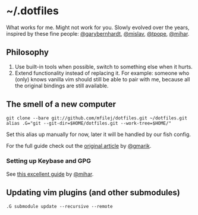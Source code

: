 # ~/.dotfiles

What works for me. Might not work for you. Slowly evolved over the years, inspired by these fine people: [@garybernhardt], [@mislav], [@tpope], [@mihar].

## Philosophy

1) Use built-in tools when possible, switch to something else when it hurts.
2) Extend functionality instead of replacing it. For example: someone who (only) knows vanilla vim should still be able to pair with me, because all the original bindings are still available.

## The smell of a new computer

    git clone --bare git://github.com/mfilej/dotfiles.git ~/dotfiles.git
    alias .G="git --git-dir=$HOME/dotfiles.git --work-tree=$HOME/"

Set this alias up manually for now, later it will be handled by our fish config.

For the full guide check out the [original article](http://www.gmarik.info/blog/2010/tracking-dotfiles-with-git/) by [@gmarik].


### Setting up Keybase and GPG

See [this excellent guide][keybase-gpg] by [@mihar].

## Updating vim plugins (and other submodules)

    .G submodule update --recursive --remote

[@garybernhardt]: https://github.com/garybernhardt/dotfiles
[@mislav]: https://github.com/mislav/dotfiles
[@tpope]: https://github.com/tpope/tpope
[@mihar]: https://github.com/mihar
[@gmarik]: https://github.com/gmarik
[keybase-gpg]: https://github.com/mihar/env#gpg
